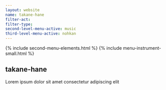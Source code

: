 ```yaml
---
layout: website
name: takane-hane 
filter-act: 
filter-type: 
second-level-menu-active: music
third-level-menu-active: nohkan
---
```


{% include second-menu-elements.html %}
{% include menu-instrument-small.html %}

<main class="page-content">
  <div class="text-container">
    <h2>takane-hane</h2>
    <p>Lorem ipsum dolor sit amet consectetur adipiscing elit</p>
  </div>
</main>

